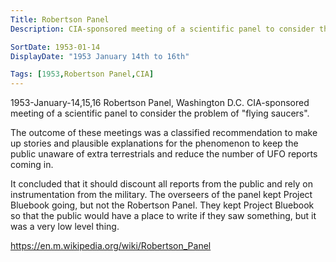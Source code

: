 ```yaml
---
Title: Robertson Panel
Description: CIA-sponsored meeting of a scientific panel to consider the problem of "flying saucers".

SortDate: 1953-01-14
DisplayDate: "1953 January 14th to 16th"

Tags: [1953,Robertson Panel,CIA]
---
```


1953-January-14,15,16
Robertson Panel, Washington D.C.
CIA-sponsored meeting of a scientific panel to consider the problem of "flying saucers".

The outcome of these meetings was a classified recommendation to make up stories and plausible explanations for the phenomenon to keep the public unaware of extra terrestrials and reduce the number of UFO reports coming in.

It concluded that it should discount all reports from the public and rely on instrumentation from the military. The overseers of the panel kept Project Bluebook going, but not the Robertson Panel. They kept Project Bluebook so that the public would have a place to write if they saw something, but it was a very low level thing.

https://en.m.wikipedia.org/wiki/Robertson_Panel